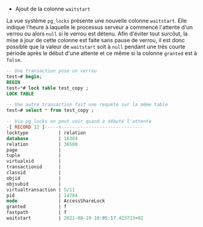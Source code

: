 <!--
Les commits sur ce sujet sont :

* https://commitfest.postgresql.org/32/2883/
* https://git.postgresql.org/gitweb/?p=postgresql.git;a=commit;h=46d6e5f567906389c31c4fb3a2653da1885c18ee

Discussion

* https://gitlab.dalibo.info/formation/workshops/-/issues/134

-->

<div class="slide-content">

* Ajout de la colonne `waitstart`

</div>

<div class="notes">

La vue système `pg_locks` présente une nouvelle colonne `waitstart`. Elle indique l'heure à laquelle le processus serveur a commencé l'attente d'un verrou ou alors `null` si le verrou est détenu. Afin d'éviter tout surcôut, la mise à jour de cette colonne est faite sans pause de verrou, il est donc possible que la valeur de `waitstart` soit à `null` pendant une très courte période après le début d'une attente et ce même si la colonne `granted` est à `false`.

```sql
-- Une transaction pose un verrou
test=# begin;
BEGIN
test=*# lock table test_copy ;
LOCK TABLE

-- Une autre transaction fait une requête sur la même table
test=# select * from test_copy ;

-- Via pg_locks on peut voir quand a débuté l'attente
-[ RECORD 12 ]-----+------------------------------
locktype           | relation
database           | 16384
relation           | 36500
page               | 
tuple              | 
virtualxid         | 
transactionid      | 
classid            | 
objid              | 
objsubid           | 
virtualtransaction | 5/11
pid                | 14784
mode               | AccessShareLock
granted            | f
fastpath           | f
waitstart          | 2021-08-19 10:05:17.423733+02
```

</div>